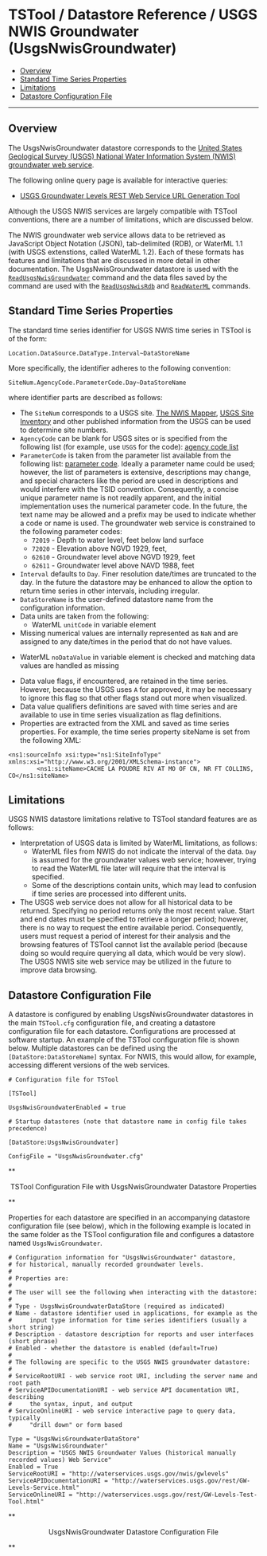 # TSTool / Datastore Reference / USGS NWIS Groundwater (UsgsNwisGroundwater) #

* [Overview](#overview)
* [Standard Time Series Properties](#standard-time-series-properties)
* [Limitations](#limitations)
* [Datastore Configuration File](#datastore-configuration-file)

------------

## Overview ##

The UsgsNwisGroundwater datastore corresponds to the
[United States Geological Survey (USGS) National Water Information System (NWIS) groundwater web service](http://waterservices.usgs.gov/rest/GW-Levels-Service.html).

The following online query page is available for interactive queries:

* [USGS Groundwater Levels REST Web Service URL Generation Tool](http://waterservices.usgs.gov/rest/GW-Levels-Test-Tool.html)

Although the USGS NWIS services are largely compatible with TSTool conventions,
there are a number of limitations, which are discussed below.

The NWIS groundwater web service allows data to be retrieved as JavaScript Object Notation (JSON),
tab-delimited (RDB), or WaterML 1.1 (with USGS extenstions, called WaterML 1.2).
Each of these formats has features and limitations that are discussed in more detail in other documentation.
The UsgsNwisGroundwater datastore is used with the
[`ReadUsgsNwisGroundwater`](../../command-ref/ReadUsgsNwisGroundwater/ReadUsgsNwisGroundwater.md)
command and the data files saved by the command are used with the
[`ReadUsgsNwisRdb`](../../command-ref/ReadUsgsNwisRdb/ReadUsgsNwisRdb.md) and
[`ReadWaterML`](../../command-ref/ReadWaterML/ReadWaterML.md) commands.

## Standard Time Series Properties ##

The standard time series identifier for USGS NWIS time series in TSTool is of the form:

```
Location.DataSource.DataType.Interval~DataStoreName
```

More specifically, the identifier adheres to the following convention:

```
SiteNum.AgencyCode.ParameterCode.Day~DataStoreName
```

where identifier parts are described as follows:

* The `SiteNum` corresponds to a USGS site.  [The NWIS Mapper](https://maps.waterdata.usgs.gov/mapper/index.html),
[USGS Site Inventory](http://waterdata.usgs.gov/nwis/inventory) and other
published information from the USGS can be used to determine site numbers.
* `AgencyCode` can be blank for USGS sites or is specified from the following list (for example, use `USGS` for the code):
[agency code list](http://nwis.waterdata.usgs.gov/nwis/help/?read_file=nwis_agency_codes&format=table)
* `ParameterCode` is taken from the parameter list available from the following list:  [parameter code](http://nwis.waterdata.usgs.gov/usa/nwis/pmcodes).
Ideally a parameter name could be used; however, the list of parameters is extensive,
descriptions may change, and special characters like the period are used in
descriptions and would interfere with the TSID convention.
Consequently, a concise unique parameter name is not readily apparent, and the initial implementation uses the numerical parameter code.
In the future, the text name may be allowed and a prefix may
be used to indicate whether a code or name is used.
The groundwater web service is constrained to the following parameter codes:
	+ `72019` - Depth to water level, feet below land surface 
	+ `72020` - Elevation above NGVD 1929, feet, 
	+ `62610` - Groundwater level above NGVD 1929, feet 
	+ `62611` - Groundwater level above NAVD 1988, feet
* `Interval` defaults to `Day`.  Finer resolution date/times are truncated to the day.
In the future the datastore may be enhanced to allow the option to return time series in other intervals, including irregular.
* `DataStoreName` is the user-defined datastore name from the configuration information.
* Data units are taken from the following:
	+ WaterML `unitCode` in variable element
* Missing numerical values are internally represented as `NaN`
and are assigned to any date/times in the period that do not have values.
+ WaterML `noDataValue` in variable element is checked and matching data values are handled as missing
* Data value flags, if encountered, are retained in the time series.
However, because the USGS uses `A` for approved, it may be necessary
to ignore this flag so that other flags stand out more when visualized.
* Data value qualifiers definitions are saved with time series and are
available to use in time series visualization as flag definitions.
* Properties are extracted from the XML and saved as time series properties.
For example, the time series property siteName is set from the following XML:

```
<ns1:sourceInfo xsi:type="ns1:SiteInfoType" xmlns:xsi="http://www.w3.org/2001/XMLSchema-instance">
        <ns1:siteName>CACHE LA POUDRE RIV AT MO OF CN, NR FT COLLINS, CO</ns1:siteName>
```

## Limitations ##

USGS NWIS datastore limitations relative to TSTool standard features are as follows:

* Interpretation of USGS data is limited by WaterML limitations, as follows:
	+ WaterML files from NWIS do not indicate the interval of the data.
	`Day` is assumed for the groundwater values web service;
	however, trying to read the WaterML file later will require that the interval is specified.
	+ Some of the descriptions contain units, which may lead to
	confusion if time series are processed into different units.
* The USGS web service does not allow for all historical data to be returned.
Specifying no period returns only the most recent value.
Start and end dates must be specified to retrieve a longer period;
however, there is no way to request the entire available period.
Consequently, users must request a period of interest for their analysis and the
browsing features of TSTool cannot list the available period (because doing so
would require querying all data, which would be very slow).
The USGS NWIS site web service may be utilized in the future to improve data browsing.

## Datastore Configuration File ##

A datastore is configured by enabling UsgsNwisGroundwater datastores in the main `TSTool.cfg` configuration file,
and creating a datastore configuration file for each datastore.
Configurations are processed at software startup.
An example of the TSTool configuration file is shown below.
Multiple datastores can be defined using the `[DataStore:DataStoreName]` syntax.
For NWIS, this would allow, for example, accessing different versions of the web services.

```
# Configuration file for TSTool

[TSTool]

UsgsNwisGroundwaterEnabled = true

# Startup datastores (note that datastore name in config file takes precedence)

[DataStore:UsgsNwisGroundwater]

ConfigFile = "UsgsNwisGroundwater.cfg"
```

**<p style="text-align: center;">
TSTool Configuration File with UsgsNwisGroundwater Datastore Properties
</p>**

Properties for each datastore are specified in an accompanying datastore configuration file (see below),
which in the following example is located in the same folder as the TSTool
configuration file and configures a datastore named `UsgsNwisGroundwater`.

```
# Configuration information for "UsgsNwisGroundwater" datastore,
# for historical, manually recorded groundwater levels.
#
# Properties are:
#
# The user will see the following when interacting with the datastore:
#
# Type - UsgsNwisGroundwaterDataStore (required as indicated)
# Name - datastore identifier used in applications, for example as the
#     input type information for time series identifiers (usually a short string)
# Description - datastore description for reports and user interfaces (short phrase)
# Enabled - whether the datastore is enabled (default=True)
#
# The following are specific to the USGS NWIS groundwater datastore:
#
# ServiceRootURI - web service root URI, including the server name and root path
# ServiceAPIDocumentationURI - web service API documentation URI, describing
#     the syntax, input, and output
# ServiceOnlineURI - web service interactive page to query data, typically
#     "drill down" or form based

Type = "UsgsNwisGroundwaterDataStore"
Name = "UsgsNwisGroundwater"
Description = "USGS NWIS Groundwater Values (historical manually recorded values) Web Service"
Enabled = True
ServiceRootURI = "http://waterservices.usgs.gov/nwis/gwlevels"
ServiceAPIDocumentationURI = "http://waterservices.usgs.gov/rest/GW-Levels-Service.html"
ServiceOnlineURI = "http://waterservices.usgs.gov/rest/GW-Levels-Test-Tool.html"
```

**<p style="text-align: center;">
UsgsNwisGroundwater Datastore Configuration File
</p>**
